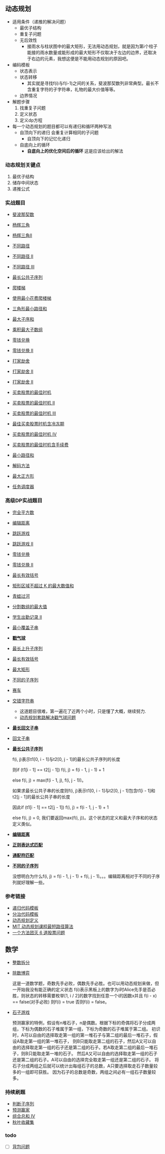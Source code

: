 ## 动态规划

- 适用条件（递推的解决问题）
  - 最优子结构
  - 重复子问题
  - 无后效性
    - 接雨水与柱状图中的最大矩形，无法用动态规划，就是因为第i个柱子能接的雨水数量或能形成的最大矩形不仅取决于左边的边界，还取决于右边的元素，我想这便是不能用动态规划的原因吧。
- 编码模板
  - 状态表示
  - 状态转移
    - 其实就是寻找f(i)与f(i-1)之间的关系，斐波那契数列非常典型。最长不含重复字符的子字符串，礼物的最大价值等等。
  - 边界情况
- 解题步骤
  1. 找重复子问题
  2. 定义状态
  3. 定义dp方程
- 每一个动态规划的题目都可以有递归和循环两种写法
    - 自顶向下的递归 会重复计算相同的子问题
        - 自顶向下的记忆化递归
    - 自底向上的循环
        - **自底向上的优化空间后的循环** 这是应该给出的解法
       
### 动态规划关键点

1. 最优子结构
2. 储存中间状态
3. 递推公式
 
### 实战题目

- [斐波那契数](https://leetcode-cn.com/problems/fibonacci-number)
- [杨辉三角](https://leetcode-cn.com/problems/pascals-triangle/)
- [杨辉三角II](https://leetcode-cn.com/problems/pascals-triangle-ii/)
- [不同路径](https://leetcode-cn.com/problems/unique-paths/)
- [不同路径 II ](https://leetcode-cn.com/problems/unique-paths-ii/)
- [不同路径 III ](https://leetcode-cn.com/problems/unique-paths-iii/)
- [最长公共子序列](https://leetcode-cn.com/problems/longest-common-subsequence/)
- [爬楼梯](https://leetcode-cn.com/problems/climbing-stairs/description/)
- [使用最小花费爬楼梯](https://leetcode-cn.com/problems/min-cost-climbing-stairs/)
- [三角形最小路径和](https://leetcode-cn.com/problems/triangle/description/)
- [最大子序和](https://leetcode-cn.com/problems/maximum-subarray/)
- [乘积最大子数组](https://leetcode-cn.com/problems/maximum-product-subarray/description/)
- [零钱兑换](https://leetcode-cn.com/problems/coin-change/description/)
- [零钱兑换 II ](http://leetcode-cn.com/problems/coin-change-2)
- [打家劫舍](https://leetcode-cn.com/problems/house-robber/)
- [打家劫舍 II ](https://leetcode-cn.com/problems/house-robber-ii/description/)
- [打家劫舍 II ](https://leetcode-cn.com/problems/house-robber-ii/description/)
- [买卖股票的最佳时机](https://leetcode-cn.com/problems/best-time-to-buy-and-sell-stock/#/description)
- [买卖股票的最佳时机 II ](https://leetcode-cn.com/problems/best-time-to-buy-and-sell-stock-ii/)
- [买卖股票的最佳时机 III ](https://leetcode-cn.com/problems/best-time-to-buy-and-sell-stock-iii/)
- [最佳买卖股票时机含冷冻期](https://leetcode-cn.com/problems/best-time-to-buy-and-sell-stock-with-cooldown/)
- [买卖股票的最佳时机 IV](https://leetcode-cn.com/problems/best-time-to-buy-and-sell-stock-iv/)
- [买卖股票的最佳时机含手续费](https://leetcode-cn.com/problems/best-time-to-buy-and-sell-stock-with-transaction-fee/)

- [最小路径和](https://leetcode-cn.com/problems/minimum-path-sum/)
- [解码方法](https://leetcode-cn.com/problems/decode-ways)
- [最大正方形](https://leetcode-cn.com/problems/maximal-square/)
- [任务调度器](https://leetcode-cn.com/problems/task-scheduler/)

### 高级DP实战题目

- [完全平方数](https://leetcode-cn.com/problems/perfect-squares/)
- [编辑距离](https://leetcode-cn.com/problems/edit-distance/)
- [跳跃游戏](https://leetcode-cn.com/problems/jump-game/)
- [跳跃游戏 II ](https://leetcode-cn.com/problems/jump-game-ii/)
- [零钱兑换](https://leetcode-cn.com/problems/coin-change/)
- [零钱兑换 II ](https://leetcode-cn.com/problems/coin-change-2/)

- [最长有效括号](https://leetcode-cn.com/problems/longest-valid-parentheses/)
- [矩形区域不超过 K 的最大数值和](https://leetcode-cn.com/problems/max-sum-of-rectangle-no-larger-than-k/)
- [青蛙过河](https://leetcode-cn.com/problems/frog-jump/)
- [分割数组的最大值](https://leetcode-cn.com/problems/split-array-largest-sum)
- [学生出勤记录 II ](https://leetcode-cn.com/problems/student-attendance-record-ii/)
- [最小覆盖子串](https://leetcode-cn.com/problems/minimum-window-substring/)
- [**戳气球**](https://leetcode-cn.com/problems/burst-balloons/)

- [最长上升子序列](https://leetcode-cn.com/problems/longest-increasing-subsequence/)
- [最长有效括号](https://leetcode-cn.com/problems/longest-valid-parentheses/)
- [最大矩形](https://leetcode-cn.com/problems/maximal-rectangle/)
- [不同的子序列](https://leetcode-cn.com/problems/distinct-subsequences/)
- [赛车](https://leetcode-cn.com/problems/race-car/)

- [交错字符串](https://leetcode-cn.com/problems/interleaving-string/)
  - 这道题目很难，第一遍花了近两个小时，只是懂了大概，继续努力.
  - [动态规划套路解决戳气球问题](https://leetcode-cn.com/problems/burst-balloons/solution/dong-tai-gui-hua-tao-lu-jie-jue-chuo-qi-qiu-wen-ti/)
- [**最长回文子串**](https://leetcode-cn.com/problems/longest-palindromic-substring/)
- [回文子串](https://leetcode-cn.com/problems/palindromic-substrings/)
- [**最长公共子序列**](https://leetcode-cn.com/problems/longest-common-subsequence/)

  f(i, j)表示t1\[0, i - 1\]与t2\[0, j - 1\]的最长公共子序列的长度

  则if (t1\[i - 1\] == t2\[j - 1\]) f(i, j) = f(i - 1, j - 1) + 1
  
  else f(i, j) = max(f(i - 1, j), f(i, j - 1))。
  
  如果求最长公共子串的长度则f(i, j)表示t1\[0, i - 1\]与t2\[0, j - 1\]包含t1\[i - 1\]和t2\[j - 1\]的最长公共子串的长度
  
  因此if (t1\[i - 1\] == t2\[j - 1\]) f(i, j) = f(i - 1, j - 1) + 1
  
  else f(i, j) = 0, 我们要返回max(f(i, j))。这个状态的定义和最大子序和的状态定义类似。
  
- [**编辑距离**](https://leetcode-cn.com/problems/edit-distance/)
- [**正则表达式匹配**](https://leetcode-cn.com/problems/regular-expression-matching/)
- [**通配符匹配**](https://leetcode-cn.com/problems/wildcard-matching/)
- [**不同的子序列**](https://leetcode-cn.com/problems/distinct-subsequences/)

  没想明白为什么f(i, j) = f(i - 1, j - 1) + f(i, j - 1)。。。编辑距离相对于不同的子序列就好理解一些。

### 参考链接

- [递归代码模板](https://shimo.im/docs/EICAr9lRPUIPHxsH)
- [分治代码模板](https://shimo.im/docs/zvlDqLLMFvcAF79A)
- [动态规划定义](https://en.wikipedia.org/wiki/Dynamic_programming)
- [MIT 动态规划课程最短路径算法](https://www.bilibili.com/video/av53233912?from=search&seid=2847395688604491997)
- [一个方法团灭 6 道股票问题](https://leetcode-cn.com/problems/best-time-to-buy-and-sell-stock/solution/yi-ge-fang-fa-tuan-mie-6-dao-gu-piao-wen-ti-by-l-3/)

## 数学

- [整数拆分](https://leetcode-cn.com/problems/integer-break/)
- [除数博弈](https://leetcode-cn.com/problems/divisor-game/)
  
  这是一道数学题，奇数先手必败，偶数先手必胜。也可以用动态规划来做，但一开始我没有能正确的定义状态
  f(i)表示黑板上的数字为i时Alice先手是否必胜，则状态的转移需要枚举\[1, i / 2\]的数字找到任意一个i的因数x并且
  f(i - x) == false(对手必败) 则f(i) = true 否则f(i) = false。
 
- [石子游戏](https://leetcode-cn.com/problems/stone-game/) 

  预测赢家的特例，假设有n堆石子，n是偶数。根据下标的奇偶将石子分成两组，下标为偶数的石子堆属于第一组，下标为奇数的石子堆属于第二组。
  初识时，A可以自由的选择取走第一组的第一堆石子与第二组的最后一堆石子，假设A取走第一组的第一堆石子，
  则B只能取走第二组的石子，然后A又可以自由的选择取走第一组的石子还是第二组的石子。若A取走第二组的最后一堆石子，则B只能取走第一堆的石子。
  然后A又可以自由的选择取走第一组的石子还是第二组的石子。A可以自由的选择完全取走第一组还是第二组的石子。
  将石子分成两组之后就可以统计出每组石子的总数，A只要选择取走石子数量较多的一组即可获胜。
  因为石子的总数是奇数，两组之间必有一组石子数量较多。


### 持续刷题
 
- [判断子序列](https://leetcode-cn.com/problems/is-subsequence/)
- [预测赢家](https://leetcode-cn.com/problems/predict-the-winner/)
- [组合总和 Ⅳ](https://leetcode-cn.com/problems/combination-sum-iv/)
- [秋叶收藏集](https://leetcode-cn.com/problems/UlBDOe/)

### todo

- [ ] [背包问题](https://leetcode-cn.com/problems/combination-sum-iv/solution/xi-wang-yong-yi-chong-gui-lu-gao-ding-bei-bao-wen-/)